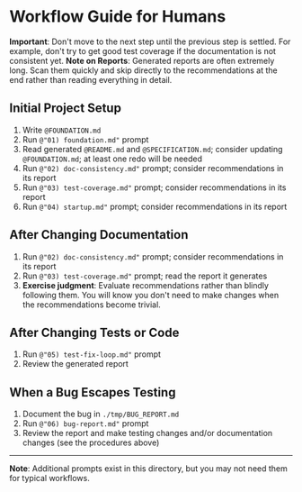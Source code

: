 # Workflow Guide for Humans

**Important**: Don't move to the next step until the previous step is settled. For example, don't try to get good test coverage if the documentation is not consistent yet.
**Note on Reports**: Generated reports are often extremely long. Scan them quickly and skip directly to the recommendations at the end rather than reading everything in detail.

## Initial Project Setup

1. Write `@FOUNDATION.md`
2. Run `@"01) foundation.md"` prompt
3. Read generated `@README.md` and `@SPECIFICATION.md`; consider updating `@FOUNDATION.md`; at least one redo will be needed
4. Run `@"02) doc-consistency.md"` prompt; consider recommendations in its report
5. Run `@"03) test-coverage.md"` prompt; consider recommendations in its report
6. Run `@"04) startup.md"` prompt; consider recommendations in its report

## After Changing Documentation

1. Run `@"02) doc-consistency.md"` prompt; consider recommendations in its report
2. Run `@"03) test-coverage.md"` prompt; read the report it generates
3. **Exercise judgment**: Evaluate recommendations rather than blindly following them. You will know you don't need to make changes when the recommendations become trivial.

## After Changing Tests or Code

1. Run `@"05) test-fix-loop.md"` prompt
2. Review the generated report

## When a Bug Escapes Testing

1. Document the bug in `./tmp/BUG_REPORT.md`
2. Run `@"06) bug-report.md"` prompt
3. Review the report and make testing changes and/or documentation changes (see the procedures above)

---

**Note**: Additional prompts exist in this directory, but you may not need them for typical workflows.
